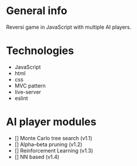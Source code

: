 
# General info

Reversi game in JavaScript with multiple AI players.

# Technologies

* JavaScript
* html
* css
* MVC pattern
* live-server
* eslint

# AI player modules

* [] Monte Carlo tree search (v1.1)
* [] Alpha–beta pruning (v1.2)
* [] Reinforcement Learning (v1.3)
* [] NN based (v1.4)
